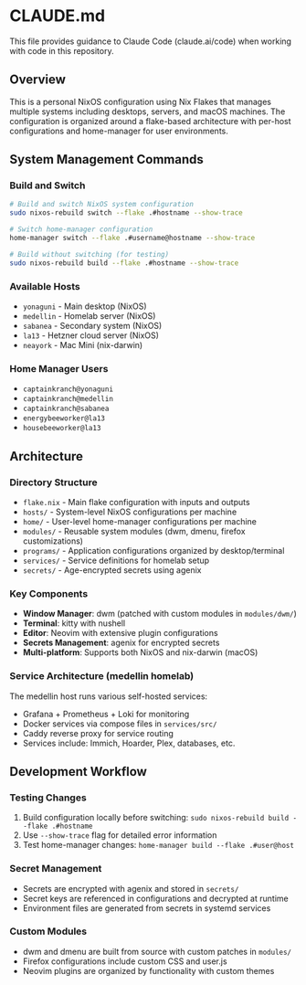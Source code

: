# CLAUDE.md

This file provides guidance to Claude Code (claude.ai/code) when working with code in this repository.

## Overview

This is a personal NixOS configuration using Nix Flakes that manages multiple systems including desktops, servers, and macOS machines. The configuration is organized around a flake-based architecture with per-host configurations and home-manager for user environments.

## System Management Commands

### Build and Switch
```bash
# Build and switch NixOS system configuration
sudo nixos-rebuild switch --flake .#hostname --show-trace

# Switch home-manager configuration
home-manager switch --flake .#username@hostname --show-trace

# Build without switching (for testing)
sudo nixos-rebuild build --flake .#hostname --show-trace
```

### Available Hosts
- `yonaguni` - Main desktop (NixOS)
- `medellin` - Homelab server (NixOS) 
- `sabanea` - Secondary system (NixOS)
- `la13` - Hetzner cloud server (NixOS)
- `neayork` - Mac Mini (nix-darwin)

### Home Manager Users
- `captainkranch@yonaguni`
- `captainkranch@medellin`
- `captainkranch@sabanea`
- `energybeeworker@la13`
- `housebeeworker@la13`

## Architecture

### Directory Structure
- `flake.nix` - Main flake configuration with inputs and outputs
- `hosts/` - System-level NixOS configurations per machine
- `home/` - User-level home-manager configurations per machine
- `modules/` - Reusable system modules (dwm, dmenu, firefox customizations)
- `programs/` - Application configurations organized by desktop/terminal
- `services/` - Service definitions for homelab setup
- `secrets/` - Age-encrypted secrets using agenix

### Key Components
- **Window Manager**: dwm (patched with custom modules in `modules/dwm/`)
- **Terminal**: kitty with nushell
- **Editor**: Neovim with extensive plugin configurations
- **Secrets Management**: agenix for encrypted secrets
- **Multi-platform**: Supports both NixOS and nix-darwin (macOS)

### Service Architecture (medellin homelab)
The medellin host runs various self-hosted services:
- Grafana + Prometheus + Loki for monitoring
- Docker services via compose files in `services/src/`
- Caddy reverse proxy for service routing
- Services include: Immich, Hoarder, Plex, databases, etc.

## Development Workflow

### Testing Changes
1. Build configuration locally before switching: `sudo nixos-rebuild build --flake .#hostname`
2. Use `--show-trace` flag for detailed error information
3. Test home-manager changes: `home-manager build --flake .#user@host`

### Secret Management
- Secrets are encrypted with agenix and stored in `secrets/`
- Secret keys are referenced in configurations and decrypted at runtime
- Environment files are generated from secrets in systemd services

### Custom Modules
- dwm and dmenu are built from source with custom patches in `modules/`
- Firefox configurations include custom CSS and user.js
- Neovim plugins are organized by functionality with custom themes